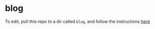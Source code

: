# blog

To edit, pull this repo to a dir called `blog`, and follow the instructions [here](https://jaspervdj.be/hakyll/tutorials/github-pages-tutorial.html)
